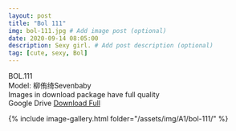 ```yaml
---
layout: post
title: "Bol 111"
img: bol-111.jpg # Add image post (optional)
date: 2020-09-14 08:05:00
description: Sexy girl. # Add post description (optional)
tag: [cute, sexy, Bol]
---
```

BOL.111  
Model: 柳侑绮Sevenbaby                                                    
Images in download package have full quality                    
Google Drive [Download Full](http://gestyy.com/eemTZS)

{% include image-gallery.html folder="/assets/img/A1/bol-111/" %}
